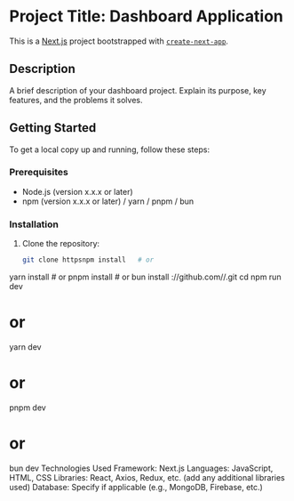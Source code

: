 # Project Title: Dashboard Application

This is a [Next.js](https://nextjs.org/) project bootstrapped with [`create-next-app`](https://github.com/vercel/next.js/tree/canary/packages/create-next-app).

## Description
A brief description of your dashboard project. Explain its purpose, key features, and the problems it solves. 

## Getting Started

To get a local copy up and running, follow these steps:

### Prerequisites
- Node.js (version x.x.x or later)
- npm (version x.x.x or later) / yarn / pnpm / bun

### Installation
1. Clone the repository:
   ```bash
   git clone httpsnpm install   # or
yarn install   # or
pnpm install   # or
bun install
://github.com/<your-username>/<your-repo-name>.git
cd <your-repo-name>
npm run dev
# or
yarn dev
# or
pnpm dev
# or
bun dev
Technologies Used
Framework: Next.js
Languages: JavaScript, HTML, CSS
Libraries: React, Axios, Redux, etc. (add any additional libraries used)
Database: Specify if applicable (e.g., MongoDB, Firebase, etc.)
